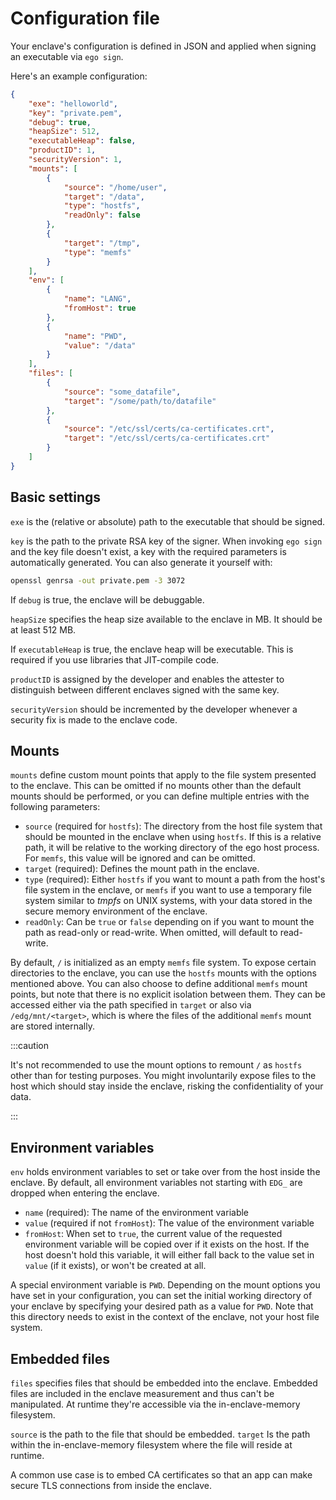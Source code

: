 # Configuration file
Your enclave's configuration is defined in JSON and applied when signing an executable via `ego sign`.

Here's an example configuration:
```json
{
    "exe": "helloworld",
    "key": "private.pem",
    "debug": true,
    "heapSize": 512,
    "executableHeap": false,
    "productID": 1,
    "securityVersion": 1,
    "mounts": [
        {
            "source": "/home/user",
            "target": "/data",
            "type": "hostfs",
            "readOnly": false
        },
        {
            "target": "/tmp",
            "type": "memfs"
        }
    ],
    "env": [
        {
            "name": "LANG",
            "fromHost": true
        },
        {
            "name": "PWD",
            "value": "/data"
        }
    ],
    "files": [
        {
            "source": "some_datafile",
            "target": "/some/path/to/datafile"
        },
        {
            "source": "/etc/ssl/certs/ca-certificates.crt",
            "target": "/etc/ssl/certs/ca-certificates.crt"
        }
    ]
}
```

## Basic settings
`exe` is the (relative or absolute) path to the executable that should be signed.

`key` is the path to the private RSA key of the signer. When invoking `ego sign` and the key file doesn't exist, a key with the required parameters is automatically generated. You can also generate it yourself with:

```bash
openssl genrsa -out private.pem -3 3072
```

If `debug` is true, the enclave will be debuggable.

`heapSize` specifies the heap size available to the enclave in MB. It should be at least 512 MB.

If `executableHeap` is true, the enclave heap will be executable. This is required if you use libraries that JIT-compile code.

`productID` is assigned by the developer and enables the attester to distinguish between different enclaves signed with the same key.

`securityVersion` should be incremented by the developer whenever a security fix is made to the enclave code.

## Mounts
`mounts` define custom mount points that apply to the file system presented to the enclave. This can be omitted if no mounts other than the default mounts should be performed, or you can define multiple entries with the following parameters:

  * `source` (required for `hostfs`): The directory from the host file system that should be mounted in the enclave when using `hostfs`. If this is a relative path, it will be relative to the working directory of the ego host process. For `memfs`, this value will be ignored and can be omitted.
  * `target` (required): Defines the mount path in the enclave.
  * `type` (required): Either `hostfs` if you want to mount a path from the host's file system in the enclave, or `memfs` if you want to use a temporary file system similar to *tmpfs* on UNIX systems, with your data stored in the secure memory environment of the enclave.
  * `readOnly`: Can be `true` or `false` depending on if you want to mount the path as read-only or read-write. When omitted, will default to read-write.

By default, `/` is initialized as an empty `memfs` file system. To expose certain directories to the enclave, you can use the `hostfs` mounts with the options mentioned above. You can also choose to define additional `memfs` mount points, but note that there is no explicit isolation between them. They can be accessed either via the path specified in `target` or also via `/edg/mnt/<target>`, which is where the files of the additional `memfs` mount are stored internally.

:::caution

It's not recommended to use the mount options to remount `/` as `hostfs` other than for testing purposes. You might involuntarily expose files to the host which should stay inside the enclave, risking the confidentiality of your data.

:::

## Environment variables
`env` holds environment variables to set or take over from the host inside the enclave. By default, all environment variables not starting with `EDG_` are dropped when entering the enclave.

  * `name` (required): The name of the environment variable
  * `value` (required if not `fromHost`): The value of the environment variable
  * `fromHost`: When set to `true`, the current value of the requested environment variable will be copied over if it exists on the host. If the host doesn't hold this variable, it will either fall back to the value set in `value` (if it exists), or won't be created at all.

A special environment variable is `PWD`. Depending on the mount options you have set in your configuration, you can set the initial working directory of your enclave by specifying your desired path as a value for `PWD`. Note that this directory needs to exist in the context of the enclave, not your host file system.

## Embedded files
`files` specifies files that should be embedded into the enclave. Embedded files are included in the enclave measurement and thus can't be manipulated. At runtime they're accessible via the in-enclave-memory filesystem.

`source` is the path to the file that should be embedded. `target` Is the path within the in-enclave-memory filesystem where the file will reside at runtime.

A common use case is to embed CA certificates so that an app can make secure TLS connections from inside the enclave.
